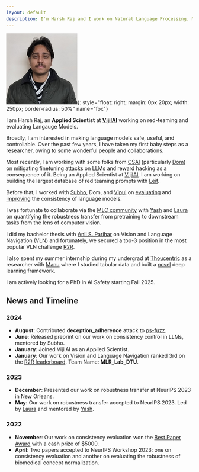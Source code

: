 ```yaml
---
layout: default
description: I'm Harsh Raj and I work on Natural Language Processing. More details inside!
---
```


<!-- (comment) the image below can be found in img folder of this very project-->
<!--![i_am_a_fox](./img/people/lena_large-min.png){: style="float: right; margin: 0px 20px; width: 180px;" name="fox"}-->
<!--![i_am_a_fox](./img/people/orange_lena-min.jpg){: style="float: right; margin: 0px 20px; width: 180px;" name="fox"}-->
![i_am_a_fox](./img/people/harsh_raj.jpg){: style="float: right; margin: 0px 20px; width: 250px; border-radius: 50%" name="fox"}


<!-- <a href= onMouseOver="document.readmore_1.src='/img/people/foxie.jpeg';" onMouseOut="document.readmore_1.src='/img/people/orange_lena-min.jpg';">
<img src="/img/people/orange_lena-min.jpg" name="readmore_1" width=204px height=240px></a> -->


I am Harsh Raj, an __Applied Scientist__ at [__VijilAI__](https://www.vijil.ai/) working on red-teaming and evaluating Langauge Models. 

<!-- Also, [__NLP Course__ <span style="color:#92bf32">__For You__</span>](https://lena-voita.github.io/nlp_course.html) creator and current [SIGREP](https://www.sigrep.org) president. -->
<!--* a __Research Scientist__ at [__FAIR__](https://ai.facebook.com) working on NLP,* current [SIGREP](https://www.sigrep.org) president,* NLP Course <span style="color:#92bf32">For You</span> creator - look [here](https://lena-voita.github.io/nlp_course.html).-->


Broadly, I am interested in making language models safe, useful, and controllable. Over the past few years, I have taken my first baby steps as a researcher, owing to some wonderful people and collaborations. 

Most recently, I am working with some folks from [CSAI](https://www.safe.ai/) (particularly [Dom](https://scholar.google.com/citations?user=80aJAKYAAAAJ&hl=en)) on mitigating finetuning attacks on LLMs and reward hacking as a consequence of it. Being an Applied Scientist at [VijilAI](https://www.vijil.ai/), I am working on building the largest database of red teaming prompts with [Leif](https://boltzmann-brain.github.io/).

Before that, I worked with [Subho](https://www.subhomajumdar.com/), Dom, and [Vipul](https://vipulgupta1011.github.io/) on [evaluating](https://arxiv.org/abs/2211.05853) and [improving](https://arxiv.org/abs/2308.09138) the consistency of language models.  

I was fortunate to collaborate via the [MLC community](https://mlcollective.org/community/) with [Yash](https://www.yash-sharma.com/) and [Laura](https://www.linkedin.com/in/lfee-schneider/?locale=en_US) on quantifying the robustness transfer from pretraining to downstream tasks from the lens of computer vision.

I did my bachelor thesis with [Anil S. Parihar](https://scholar.google.com/citations?user=JRr4wjoAAAAJ&hl=en) on Vision and Language Navigation (VLN) and fortunately, we secured a top-3 position in the most popular VLN challenge [R2R](https://scholar.google.com/citations?user=JRr4wjoAAAAJ&hl=en). 

I also spent my summer internship during my undergrad at [Thoucentric](https://thoucentric.com/) as a researcher with [Manu](https://deep-and-shallow.com/about-me/) where I studied tabular data and built a [novel](https://arxiv.org/abs/2207.08548) deep learning framework.

I am actively looking for a PhD in AI Safety starting Fall 2025.

## News and Timeline

### 2024
- **August**: Contributed **deception_adherence** attack to [ps-fuzz](https://github.com/prompt-security/ps-fuzz).
- **June**: Released preprint on our work on consistency control in LLMs, mentored by Subho.
- **January**: Joined VijilAI as an Applied Scientist.
- **January**: Our work on Vision and Language Navigation ranked 3rd on the [R2R leaderboard](https://eval.ai/web/challenges/challenge-page/97/leaderboard/270). Team Name: **MLR_Lab_DTU**.

### 2023
- **December**: Presented our work on robustness transfer at NeurIPS 2023 in New Orleans.
- **May**: Our work on robustness transfer accepted to NeurIPS 2023. Led by [Laura](https://www.linkedin.com/in/lfee-schneider/?locale=en_US) and mentored by [Yash](https://www.yash-sharma.com/).

### 2022
- **November**: Our work on consistency evaluation won the [Best Paper Award](https://www.mlsafety.org/events/neurips/2022) with a cash prize of $5000.
- **April**: Two papers accepted to NeurIPS Workshop 2023: one on consistency evaluation and another on evaluating the robustness of biomedical concept normalization.

<!--<span style="color:red">__Blog-course:__</span>    NLP Course <span style="color:#92bf32">For You</span> - look [here](https://lena-voita.github.io/nlp_course.html).-->

<!-- ## <span style="color:darkblue">News and Timeline </span>

__2023__

* <span style="color:#7fa827">Senior Area Chair:</span>  [EACL 2024](https://2024.eacl.org).
* <span style="color:#7fa827">Area Chair:</span> [ACL 2023](https://2023.aclweb.org), [EMNLP 2023](https://2023.emnlp.org), [IJCNLP-AACL 2023](http://www.ijcnlp-aacl2023.org).
* <span style="color:#7fa827">Teaching:</span> [Oxford-LLMs summer school](https://www.llmsforsocialsciene.dev/about/).
* <span style="color:#7fa827">Invited talks:</span> [TTI Chicago](https://www.ttic.edu/young-researcher/), [RISE Learning Machines seminar](https://www.ri.se/en/learningmachinesseminars), [University of Melbourne](https://cis.unimelb.edu.au/research/artificial-intelligence/research/Natural-Language-Processing),
[Instituto Superior Técnico](https://sardine-lab.github.io), [UKP-CIS Joint Invited Talk Series]().

__2022__

* <span style="color:#7fa827">Senior Area Chair:</span>  [AACL-IJCNLP 2022](https://www.aacl2022.org/).
* <span style="color:#7fa827">Area Chair:</span> [EMNLP 2022](https://2022.emnlp.org/), [EACL 2023](https://2023.eacl.org).
* <span style="color:#7fa827">Keynote:</span> [BlackBoxNLP workshop at EMNLP 2022](https://blackboxnlp.github.io).
* <span style="color:#7fa827">Teaching:</span> [SICSS-Oxford](https://sicss.io/2022/oxford/), invited lecture at EPFL.
* <span style="color:#7fa827">Job started:</span> Research Scientist at [FAIR](https://ai.facebook.com) <span style="color:#888">(November)</span>.
* Visiting [SARDINE Lab](https://sardine-lab.github.io): [André Martins](https://andre-martins.github.io)'s group at [Instituto Superior Técnico](https://tecnico.ulisboa.pt/pt/) <span style="color:#888">(February-July)</span>. 

__2021__

* <span style="color:#7fa827">Keynotes:</span> [DeeLIO workshop at NAACL 2021](https://sites.google.com/view/deelio-ws/), [RepL4NLP workshop at ACL 2021](https://sites.google.com/view/repl4nlp-2021/home).
* <span style="color:#7fa827">Invited talks:</span> [Stanford NLP Seminar](https://nlp.stanford.edu/seminar/), CornellNLP, [MT@UPC](https://mt.cs.upc.edu/seminars/), CambridgeNLP, [Helsinki LT Seminar](https://blogs.helsinki.fi/language-technology/research-seminar/), ["Shannon meets Turing" Colloquium](https://www.youtube.com/channel/UCjltmKOomhdXQELWi6asoBg), "Young Innovators" talks (Austria), [Glasgow IR seminar](https://samoa.dcs.gla.ac.uk/events/viewtalk.jsp?id=18008).
* <span style="color:#7fa827">Papers:</span> [Source and Target Contributions](https://arxiv.org/pdf/2010.10907.pdf) at ACL, [NMT Training through the Lens of SMT](https://arxiv.org/abs/2109.01396) at EMNLP.

__2020__
 
* <span style="color:#7fa827">Award:</span> I'm [awarded Facebook PhD Fellowship](https://research.fb.com/blog/2020/01/announcing-the-recipients-of-the-2020-facebook-fellowship-awards/).
* <span style="color:#7fa827">Keynote:</span> NLP track at [Applied Machine Learning Days at EPFL](https://appliedmldays.org/tracks/ai-nlp).
* <span style="color:#7fa827">Invited talks</span>: [NLP Highlights podcast](https://soundcloud.com/nlp-highlights/98-analyzing-information-flow-in-transformers-with-elena-voita), [Rasa](https://www.meetup.com/ru-RU/Bots-Berlin-Build-better-conversational-interfaces-with-AI/events/267058207/), Google Research Berlin, [Naver Labs Europe](https://europe.naverlabs.com/research/seminars/analyzing-information-flow-in-transformers/), MIT, DeepMind, [Grammarly AI](https://grammarly.ai/information-theoretic-probing-with-minimum-description-length/), Unbabel, [NLP with Friends](https://nlpwithfriends.com), CMU, [USC ISI](https://nlg.isi.edu/nl-seminar/), ENS Paris, [ML Street Talk](https://www.youtube.com/watch?v=Q0kN_ZHHDQY).
* <span style="color:#7fa827">Papers:</span> 2 papers at EMNLP, [BPE-dropout](https://arxiv.org/pdf/1910.13267.pdf) at ACL.

__2019__
* <span style="color:#7fa827">Papers:</span> 2 papers at ACL (one is oral), 2 papers at EMNLP, 1 at NeurIPS. -->
